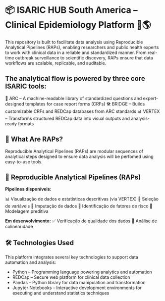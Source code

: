 # 📦 ISARIC HUB South America – Clinical Epidemiology Platform 🧬🌎

This repository is built to facilitate data analysis using Reproducible Analytical Pipelines (RAPs), enabling researchers and public health experts to work with clinical data in a reliable and standardized manner. From real-time outbreak surveillance to scientific discovery, RAPs ensure that data workflows are scalable, replicable, and auditable.

## The analytical flow is powered by three core ISARIC tools:
🧠 ARC – A machine-readable library of standardized questions and expert-designed templates for case report forms (CRFs)
🛠️ BRIDGE – Builds customizable CRFs and REDCap databases from ARC standards
📊 VERTEX – Transforms structured REDCap data into visual outputs and analysis-ready formats

## 🔄 What Are RAPs?
Reproducible Analytical Pipelines (RAPs) are modular sequences of analytical steps designed to ensure data analysis will be perfomed using easy-to-use tools.

## 🧪 Reproducible Analytical Pipelines (RAPs)
**Pipelines disponíveis:**

📊 Visualização de dados e estatísticas descritivas (via VERTEX)
🎯 Seleção de variáveis
🧩 Imputação de dados
🔎 Identificação de fatores de risco
🧠 Modelagem preditiva

**Em desenvolvimento:**
✅ Verificação de qualidade dos dados
🔄 Análise de colinearidade

## 🛠️ Technologies Used
This platform integrates several key technologies to support data automation and analysis:
- Python – Programming language powering analytics and automation
- REDCap – Secure web platform for clinical data collection
- Pandas – Python library for data manipulation and transformation
- Jupyter Notebooks – Interactive development environments for executing and understand statistics techniques
